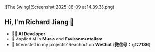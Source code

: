 ![The Swing](Screenshot 2025-06-09 at 14.39.38.png)

## Hi, I'm Richard Jiang 👋
- 👨‍💻 **AI Developer**
- 🎨 Applied AI in **Music** and **Environmentalism**
- 📧 Interested in my projects? Reachout on **WeChat** (**微信号：rj127136**)
